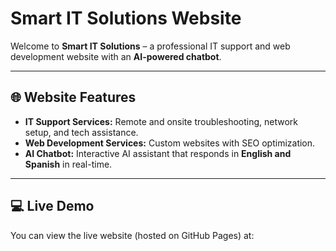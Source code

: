 # Smart IT Solutions Website

Welcome to **Smart IT Solutions** – a professional IT support and web development website with an **AI-powered chatbot**.  

---

## 🌐 Website Features

- **IT Support Services:** Remote and onsite troubleshooting, network setup, and tech assistance.  
- **Web Development Services:** Custom websites with SEO optimization.  
- **AI Chatbot:** Interactive AI assistant that responds in **English and Spanish** in real-time.  

---

## 💻 Live Demo

You can view the live website (hosted on GitHub Pages) at:  
